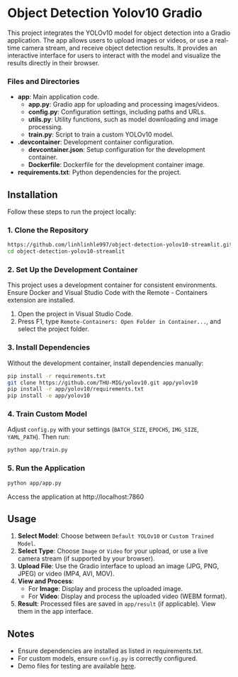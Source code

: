 # Object Detection Yolov10 Gradio

This project integrates the YOLOv10 model for object detection into a Gradio application. The app allows users to upload images or videos, or use a real-time camera stream, and receive object detection results. It provides an interactive interface for users to interact with the model and visualize the results directly in their browser.

### Files and Directories

- **app**: Main application code.
  - **app.py**: Gradio app for uploading and processing images/videos.
  - **config.py**: Configuration settings, including paths and URLs.
  - **utils.py**: Utility functions, such as model downloading and image processing.
  - **train.py**: Script to train a custom YOLOv10 model.
- **.devcontainer**: Development container configuration.
  - **devcontainer.json**: Setup configuration for the development container.
  - **Dockerfile**: Dockerfile for the development container image.
- **requirements.txt**: Python dependencies for the project.

## Installation

Follow these steps to run the project locally:

### 1. Clone the Repository

```bash
https://github.com/linhlinhle997/object-detection-yolov10-streamlit.git
cd object-detection-yolov10-streamlit
```

### 2. Set Up the Development Container

This project uses a development container for consistent environments. Ensure Docker and Visual Studio Code with the Remote - Containers extension are installed.

1. Open the project in Visual Studio Code.
2. Press F1, type `Remote-Containers: Open Folder in Container...`, and select the project folder.

### 3. Install Dependencies

Without the development container, install dependencies manually:

```bash
pip install -r requirements.txt
git clone https://github.com/THU-MIG/yolov10.git app/yolov10
pip install -r app/yolov10/requirements.txt
pip install -e app/yolov10
```

### 4. Train Custom Model

Adjust `config.py` with your settings (`BATCH_SIZE`, `EPOCHS`, `IMG_SIZE`, `YAML_PATH`). Then run:

```bash
python app/train.py
```

### 5. Run the Application

```bash
python app/app.py
```

Access the application at http://localhost:7860

## Usage

1. **Select Model**: Choose between `Default YOLOv10` or `Custom Trained Model`.
2. **Select Type**: Choose `Image` or `Video` for your upload, or use a live camera stream (if supported by your browser).
3. **Upload File**: Use the Gradio interface to upload an image (JPG, PNG, JPEG) or video (MP4, AVI, MOV).
4. **View and Process**:
   - For **Image**: Display and process the uploaded image.
   - For **Video**: Display and process the uploaded video (WEBM format).
5. **Result**: Processed files are saved in `app/result` (if applicable). View them in the app interface.

## Notes

- Ensure dependencies are installed as listed in requirements.txt.
- For custom models, ensure `config.py` is correctly configured.
- Demo files for testing are available [here](https://drive.google.com/drive/folders/15mKocsFZ5L9EceynG5_x-Y6KvkE85pS0?usp=sharing).
